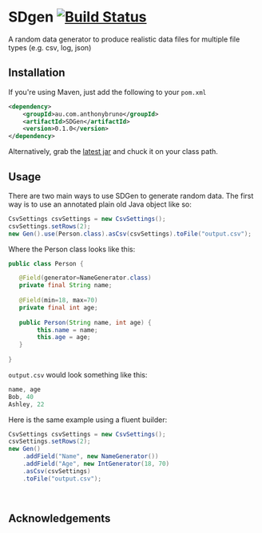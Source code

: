 # SDgen [![Build Status](https://travis-ci.org/AussieGuy0/SDgen.svg?branch=master)](https://travis-ci.org/AussieGuy0/SDgen)

A random data generator to produce realistic data files for multiple file types (e.g. csv, log, json)

## Installation
If you're using Maven, just add the following to your `pom.xml`
```xml
<dependency>
    <groupId>au.com.anthonybruno</groupId>
    <artifactId>SDGen</artifactId>
    <version>0.1.0</version>
</dependency>
```

Alternatively, grab the [latest jar]() and chuck it on your class path.

## Usage
There are two main ways to use SDGen to generate random data. The first way is
to use an annotated plain old Java object like so:

```java
CsvSettings csvSettings = new CsvSettings();
csvSettings.setRows(2);
new Gen().use(Person.class).asCsv(csvSettings).toFile("output.csv");
```


Where the Person class looks like this:

```java
public class Person {

   @Field(generator=NameGenerator.class) 
   private final String name; 
   
   @Field(min=18, max=70)
   private final int age;
   
   public Person(String name, int age) {
        this.name = name; 
        this.age = age;
   }
   
}
```

`output.csv` would look something like this:

```java
name, age
Bob, 40
Ashley, 22
```

Here is the same example using a fluent builder:

```java
CsvSettings csvSettings = new CsvSettings();
csvSettings.setRows(2);
new Gen()
    .addField("Name", new NameGenerator())
    .addField("Age", new IntGenerator(18, 70)
    .asCsv(csvSettings)
    .toFile("output.csv");
    
    
```

## Acknowledgements
